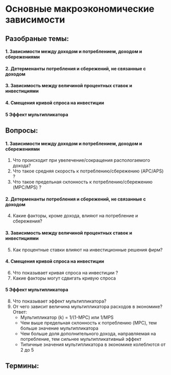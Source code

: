 # Основные макроэкономические зависимости 

## Разобраные темы:
#### 1.  Зависимости между доходом и потреблением, доходом и сбережениями
#### 2. Детерменанты потребления и сбережений, не связанные с доходом
#### 3. Зависимость между величиной процентных ставок и инвестициями
#### 4. Смещения кривой спроса на инвестиции
#### 5 Эффект мультипликатора

## Вопросы:
#### 1.  Зависимости между доходом и потреблением, доходом и сбережениями
1. Что происходит при увелечение/сокращения распологаемого дохода?
2. Что такое средняя скорость к потреблению/сбережению (APC/APS) ?
3. Что такое предельная склонность к потреблению/сбережению (MPC/MPS) ?
#### 2. Детерменанты потребления и сбережений, не связанные с доходом
4. Какие факторы, кроме дохода, влияют на потребление и сбережения?
#### 3. Зависимость между величиной процентных ставок и инвестициями
5. Как процентные ставки влияют на инвестиционные решения фирм?
#### 4. Смещения кривой спроса на инвестиции
6. Что показывает кривая спроса на инвестиции ?
7.  Какие факторы могут сдвигать кривую спроса
#### 5 Эффект мультипликатора
8. Что показывает эффект мультипликатора?
9. От чего зависит величина мультипликатора расходов в экономике? 
	 Ответ:
	- Мультипликатор (k) = 1/(1-MPC) или 1/MPS
	- Чем выше предельная склонность к потреблению (MPC), тем больше значение мультипликатора
	- Чем больше доля дополнительного дохода, направляемая на потребление, тем сильнее мультипликативный эффект
	- Типичные значения мультипликатора в экономике колеблются от 2 до 5

## Термины:
